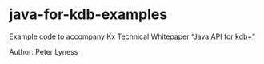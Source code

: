 # java-for-kdb-examples

Example code to accompany Kx Technical Whitepaper “[Java API for kdb+”](http://code.kx.com/q//wp/java-api/)

Author: Peter Lyness